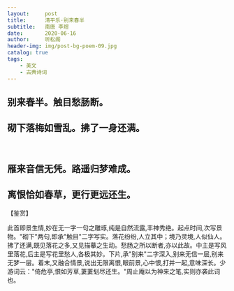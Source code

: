 ```yaml
---
layout:     post
title:      清平乐·别来春半 
subtitle:   南唐 李煜
date:       2020-06-16
author:     听松阁
header-img: img/post-bg-poem-09.jpg
catalog: true
tags:
    - 美文
    - 古典诗词
---
```


## 别来春半。触目愁肠断。
## 砌下落梅如雪乱。拂了一身还满。
&nbsp;
## 雁来音信无凭。路遥归梦难成。
## 离恨恰如春草，更行更远还生。

【鉴赏】

此首即景生情,妙在无一字一句之雕琢,纯是自然流露,丰神秀绝。起点时间,次写景物。"砌下"两句,即承"触目"二字写实。落花纷纷,人立其中；境乃灵境,人似仙人。拂了还满,既见落花之多,又见描摹之生动。愁肠之所以断者,亦以此故。中主是写风里落花,后主是写花里愁人,各极其妙。下片,承"别来"二字深入,别来无信一层,别来无梦一层。着末,又融合情景,说出无限离恨,眼前景,心中恨,打并一起,意味深长。少游词云："倚危亭,恨如芳草,萋萋刬尽还生。"周止庵以为神来之笔,实则亦袭此词也。

